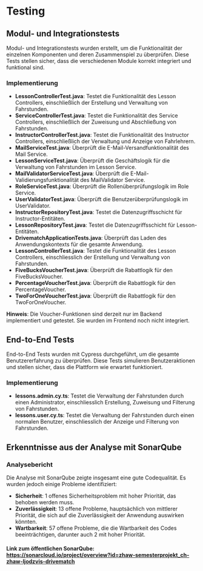 # Testing

## Modul- und Integrationstests

Modul- und Integrationstests wurden erstellt, um die Funktionalität der einzelnen Komponenten und deren Zusammenspiel zu überprüfen. Diese Tests stellen sicher, dass die verschiedenen Module korrekt integriert und funktional sind.

### Implementierung

- **LessonControllerTest.java**: Testet die Funktionalität des Lesson Controllers, einschließlich der Erstellung und Verwaltung von Fahrstunden.
- **ServiceControllerTest.java**: Testet die Funktionalität des Service Controllers, einschließlich der Zuweisung und Abschließung von Fahrstunden.
- **InstructorControllerTest.java**: Testet die Funktionalität des Instructor Controllers, einschließlich der Verwaltung und Anzeige von Fahrlehrern.
- **MailServiceTest.java**: Überprüft die E-Mail-Versandfunktionalität des Mail Service.
- **LessonServiceTest.java**: Überprüft die Geschäftslogik für die Verwaltung von Fahrstunden im Lesson Service.
- **MailValidatorServiceTest.java**: Überprüft die E-Mail-Validierungsfunktionalität des MailValidator Service.
- **RoleServiceTest.java**: Überprüft die Rollenüberprüfungslogik im Role Service.
- **UserValidatorTest.java**: Überprüft die Benutzerüberprüfungslogik im UserValidator.
- **InstructorRepositoryTest.java**: Testet die Datenzugriffsschicht für Instructor-Entitäten.
- **LessonRepositoryTest.java**: Testet die Datenzugriffsschicht für Lesson-Entitäten.
- **DrivematchApplicationTests.java**: Überprüft das Laden des Anwendungskontexts für die gesamte Anwendung.
- **LessonControllerTest.java**: Testet die Funktionalität des Lesson Controllers, einschliesslich der Erstellung und Verwaltung von Fahrstunden.
- **FiveBucksVoucherTest.java**: Überprüft die Rabattlogik für den FiveBucksVoucher.
- **PercentageVoucherTest.java**: Überprüft die Rabattlogik für den PercentageVoucher.
- **TwoForOneVoucherTest.java**: Überprüft die Rabattlogik für den TwoForOneVoucher.

**Hinweis**: Die Voucher-Funktionen sind derzeit nur im Backend implementiert und getestet. Sie wurden im Frontend noch nicht integriert.

## End-to-End Tests

End-to-End Tests wurden mit Cypress durchgeführt, um die gesamte Benutzererfahrung zu überprüfen. Diese Tests simulieren Benutzeraktionen und stellen sicher, dass die Plattform wie erwartet funktioniert.

### Implementierung

- **lessons.admin.cy.ts**: Testet die Verwaltung der Fahrstunden durch einen Administrator, einschliesslich Erstellung, Zuweisung und Filterung von Fahrstunden.
- **lessons.user.cy.ts**: Testet die Verwaltung der Fahrstunden durch einen normalen Benutzer, einschliesslich der Anzeige und Filterung von Fahrstunden.

## Erkenntnisse aus der Analyse mit SonarQube

### Analysebericht

Die Analyse mit SonarQube zeigte insgesamt eine gute Codequalität. Es wurden jedoch einige Probleme identifiziert:

- **Sicherheit**: 1 offenes Sicherheitsproblem mit hoher Priorität, das behoben werden muss.
- **Zuverlässigkeit**: 13 offene Probleme, hauptsächlich von mittlerer Priorität, die sich auf die Zuverlässigkeit der Anwendung auswirken könnten.
- **Wartbarkeit**: 57 offene Probleme, die die Wartbarkeit des Codes beeinträchtigen, darunter auch 2 mit hoher Priorität.

#### Link zum öffentlichen SonarQube: https://sonarcloud.io/project/overview?id=zhaw-semesterprojekt_ch-zhaw-ljodzvis-drivematch

